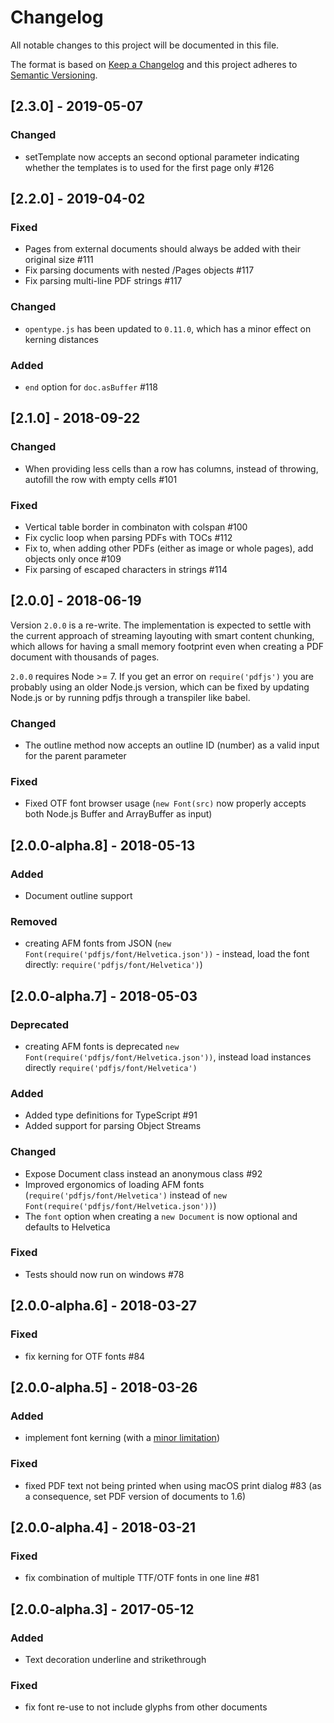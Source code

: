 # Changelog
All notable changes to this project will be documented in this file.

The format is based on [Keep a Changelog](http://keepachangelog.com/en/1.0.0/)
and this project adheres to [Semantic Versioning](http://semver.org/spec/v2.0.0.html).

## [2.3.0] - 2019-05-07
### Changed
- setTemplate now accepts an second optional parameter indicating whether the templates is to used for the first page only #126

## [2.2.0] - 2019-04-02
### Fixed
- Pages from external documents should always be added with their original size #111
- Fix parsing documents with nested /Pages objects #117
- Fix parsing multi-line PDF strings #117

### Changed
- `opentype.js` has been updated to `0.11.0`, which has a minor effect on kerning distances

### Added
- `end` option for `doc.asBuffer` #118

## [2.1.0] - 2018-09-22
### Changed
- When providing less cells than a row has columns, instead of throwing, autofill the row with empty cells #101

### Fixed
- Vertical table border in combinaton with colspan #100
- Fix cyclic loop when parsing PDFs with TOCs #112
- Fix to, when adding other PDFs (either as image or whole pages), add objects only once #109
- Fix parsing of escaped characters in strings #114

## [2.0.0] - 2018-06-19

Version `2.0.0` is a re-write. The implementation is expected to settle with the current approach of streaming layouting with smart content chunking, which allows for having a small memory footprint even when creating a PDF document with thousands of pages.

`2.0.0` requires Node >= 7. If you get an error on `require('pdfjs')` you are probably using an older Node.js version, which can be fixed by updating Node.js or by running pdfjs through a transpiler like babel.

### Changed
- The outline method now accepts an outline ID (number) as a valid input for the parent parameter

### Fixed
- Fixed OTF font browser usage (`new Font(src)` now properly accepts both Node.js Buffer and ArrayBuffer as input)

## [2.0.0-alpha.8] - 2018-05-13
### Added
- Document outline support

### Removed
- creating AFM fonts from JSON (`new Font(require('pdfjs/font/Helvetica.json'))` - instead, load the font directly: `require('pdfjs/font/Helvetica')`)

## [2.0.0-alpha.7] - 2018-05-03
### Deprecated
- creating AFM fonts is deprecated `new Font(require('pdfjs/font/Helvetica.json'))`, instead load instances directly `require('pdfjs/font/Helvetica')`

### Added
- Added type definitions for TypeScript #91
- Added support for parsing Object Streams

### Changed
- Expose Document class instead an anonymous class #92
- Improved ergonomics of loading AFM fonts (`require('pdfjs/font/Helvetica')` instead of `new Font(require('pdfjs/font/Helvetica.json'))`)
- The `font` option when creating a `new Document` is now optional and defaults to Helvetica

### Fixed
- Tests should now run on windows #78

## [2.0.0-alpha.6] - 2018-03-27
### Fixed
- fix kerning for OTF fonts #84

## [2.0.0-alpha.5] - 2018-03-26
### Added
- implement font kerning (with a [minor limitation](https://github.com/rkusa/pdfjs/issues/82#issuecomment-376072547))

### Fixed
- fixed PDF text not being printed when using macOS print dialog #83 (as a consequence, set PDF version of documents to 1.6)

## [2.0.0-alpha.4] - 2018-03-21
### Fixed
- fix combination of multiple TTF/OTF fonts in one line #81

## [2.0.0-alpha.3] - 2017-05-12
### Added
- Text decoration underline and strikethrough

### Fixed
- fix font re-use to not include glyphs from other documents
